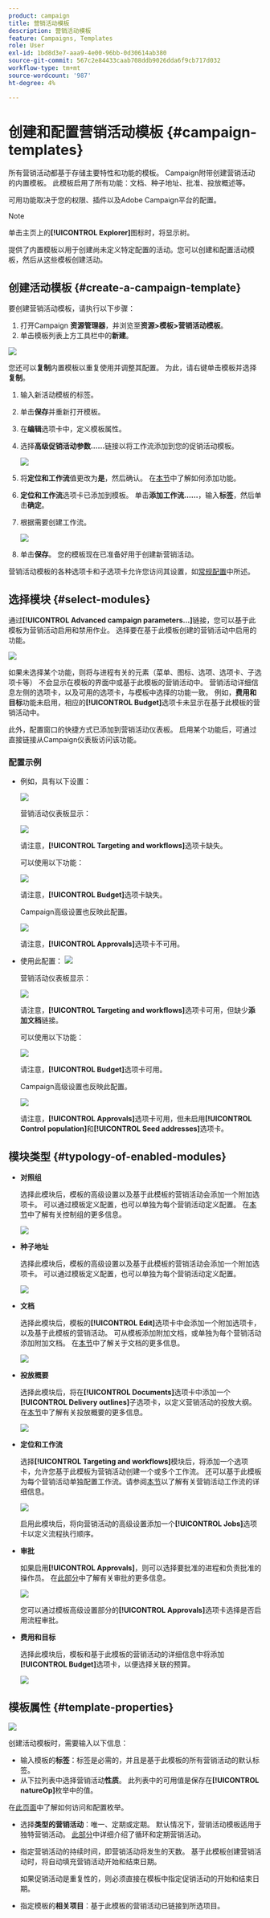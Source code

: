 ```yaml
---
product: campaign
title: 营销活动模板
description: 营销活动模板
feature: Campaigns, Templates
role: User
exl-id: 1bd8d3e7-aaa9-4e00-96bb-0d30614ab380
source-git-commit: 567c2e84433caab708ddb9026dda6f9cb717d032
workflow-type: tm+mt
source-wordcount: '987'
ht-degree: 4%

---
```


# 创建和配置营销活动模板 {#campaign-templates}

所有营销活动都基于存储主要特性和功能的模板。 Campaign附带创建营销活动的内置模板。 此模板启用了所有功能：文档、种子地址、批准、投放概述等。

可用功能取决于您的权限、插件以及Adobe Campaign平台的配置。


>[!NOTE]
>
>单击主页上的&#x200B;**[!UICONTROL Explorer]**&#x200B;图标时，将显示树。

提供了内置模板以用于创建尚未定义特定配置的活动。您可以创建和配置活动模板，然后从这些模板创建活动。

## 创建活动模板 {#create-a-campaign-template}

要创建营销活动模板，请执行以下步骤：

1. 打开Campaign **资源管理器**，并浏览至&#x200B;**资源>模板>营销活动模板**。
1. 单击模板列表上方工具栏中的&#x200B;**新建**。

![](assets/campaign-template-node.png)

您还可以&#x200B;**复制**&#x200B;内置模板以重复使用并调整其配置。 为此，请右键单击模板并选择&#x200B;**复制**。

1. 输入新活动模板的标签。
1. 单击&#x200B;**保存**&#x200B;并重新打开模板。
1. 在&#x200B;**编辑**&#x200B;选项卡中，定义模板属性。
1. 选择&#x200B;**高级促销活动参数……**&#x200B;链接以将工作流添加到您的促销活动模板。

   ![](assets/campaign-template-parameters.png)

1. 将&#x200B;**定位和工作流**&#x200B;值更改为&#x200B;**是**，然后确认。 在[本节](#typology-of-enabled-modules)中了解如何添加功能。
1. **定位和工作流**&#x200B;选项卡已添加到模板。 单击&#x200B;**添加工作流……**，输入&#x200B;**标签**，然后单击&#x200B;**确定**。
1. 根据需要创建工作流。

   ![](assets/campaign-template-create-wf.png)

1. 单击&#x200B;**保存**。 您的模板现在已准备好用于创建新营销活动。

营销活动模板的各种选项卡和子选项卡允许您访问其设置，如[常规配置](#general-configuration)中所述。

## 选择模块 {#select-modules}

通过&#x200B;**[!UICONTROL Advanced campaign parameters...]**&#x200B;链接，您可以基于此模板为营销活动启用和禁用作业。 选择要在基于此模板创建的营销活动中启用的功能。

![](assets/campaign-template-select-modules.png)

如果未选择某个功能，则将与进程有关的元素（菜单、图标、选项、选项卡、子选项卡等） 不会显示在模板的界面中或基于此模板的营销活动中。 营销活动详细信息左侧的选项卡，以及可用的选项卡，与模板中选择的功能一致。 例如，**费用和目标**&#x200B;功能未启用，相应的&#x200B;**[!UICONTROL Budget]**&#x200B;选项卡未显示在基于此模板的营销活动中。

此外，配置窗口的快捷方式已添加到营销活动仪表板。 启用某个功能后，可通过直接链接从Campaign仪表板访问该功能。

### 配置示例

* 例如，具有以下设置：

  ![](assets/campaign-template-select-functionalities.png)

  营销活动仪表板显示：

  ![](assets/campaign-template-dashboard-sample-1.png)

  请注意，**[!UICONTROL Targeting and workflows]**&#x200B;选项卡缺失。

  可以使用以下功能：

  ![](assets/campaign-template-edit-sample-1.png)

  请注意，**[!UICONTROL Budget]**&#x200B;选项卡缺失。

  Campaign高级设置也反映此配置。

  ![](assets/campaign-template-parameters-sample-1.png)

  请注意，**[!UICONTROL Approvals]**&#x200B;选项卡不可用。

* 使用此配置：
  ![](assets/campaign-template-dashboard-sample-2.png)

  营销活动仪表板显示：

  ![](assets/campaign-template-select-functionalities-2.png)

  请注意，**[!UICONTROL Targeting and workflows]**&#x200B;选项卡可用，但缺少&#x200B;**添加文档**&#x200B;链接。

  可以使用以下功能：

  ![](assets/campaign-template-edit-sample-2.png)

  请注意，**[!UICONTROL Budget]**&#x200B;选项卡可用。

  Campaign高级设置也反映此配置。

  ![](assets/campaign-template-parameters-sample-2.png)

  请注意，**[!UICONTROL Approvals]**&#x200B;选项卡可用，但未启用&#x200B;**[!UICONTROL Control population]**&#x200B;和&#x200B;**[!UICONTROL Seed addresses]**&#x200B;选项卡。


## 模块类型 {#typology-of-enabled-modules}

* **对照组**

  选择此模块后，模板的高级设置以及基于此模板的营销活动会添加一个附加选项卡。 可以通过模板定义配置，也可以单独为每个营销活动定义配置。 在[本节](marketing-campaign-deliveries.md#defining-a-control-group)中了解有关控制组的更多信息。

  ![](assets/template-activate-1.png)


* **种子地址**

  选择此模块后，模板的高级设置以及基于此模板的营销活动会添加一个附加选项卡。 可以通过模板定义配置，也可以单独为每个营销活动定义配置。

  ![](assets/template-activate-2.png)

* **文档**

  选择此模块后，模板的&#x200B;**[!UICONTROL Edit]**&#x200B;选项卡中会添加一个附加选项卡，以及基于此模板的营销活动。 可从模板添加附加文档，或单独为每个营销活动添加附加文档。 在[本节](marketing-campaign-deliveries.md#manage-associated-documents)中了解关于文档的更多信息。

  ![](assets/template-activate-3.png)

* **投放概要**

  选择此模块后，将在&#x200B;**[!UICONTROL Documents]**&#x200B;选项卡中添加一个&#x200B;**[!UICONTROL Delivery outlines]**&#x200B;子选项卡，以定义营销活动的投放大纲。 在[本节](marketing-campaign-assets.md#delivery-outlines)中了解有关投放概要的更多信息。

  ![](assets/template-activate-4.png)

* **定位和工作流**

  选择&#x200B;**[!UICONTROL Targeting and workflows]**&#x200B;模块后，将添加一个选项卡，允许您基于此模板为营销活动创建一个或多个工作流。 还可以基于此模板为每个营销活动单独配置工作流。请参阅[本节](marketing-campaign-deliveries.md#build-the-main-target-in-a-workflow)以了解有关营销活动工作流的详细信息。

  ![](assets/template-activate-5.png)

  启用此模块后，将向营销活动的高级设置添加一个&#x200B;**[!UICONTROL Jobs]**&#x200B;选项卡以定义流程执行顺序。

* **审批**

  如果启用&#x200B;**[!UICONTROL Approvals]**，则可以选择要批准的进程和负责批准的操作员。 在[此部分](marketing-campaign-approval.md#select-reviewers)中了解有关审批的更多信息。

  ![](assets/template-activate-6.png)

  您可以通过模板高级设置部分的&#x200B;**[!UICONTROL Approvals]**&#x200B;选项卡选择是否启用流程审批。

* **费用和目标**

  选择此模块后，模板和基于此模板的营销活动的详细信息中将添加&#x200B;**[!UICONTROL Budget]**&#x200B;选项卡，以便选择关联的预算。

  ![](assets/template-activate-7.png)


## 模板属性 {#template-properties}

![](assets/template-op-type.png)

创建活动模板时，需要输入以下信息：

* 输入模板的&#x200B;**标签**：标签是必需的，并且是基于此模板的所有营销活动的默认标签。
* 从下拉列表中选择营销活动&#x200B;**性质**。 此列表中的可用值是保存在&#x200B;**[!UICONTROL natureOp]**&#x200B;枚举中的值。

在[此页面](../../v8/config/ui-settings.md#enumerations)中了解如何访问和配置枚举。


* 选择&#x200B;**类型的营销活动**：唯一、定期或定期。 默认情况下，营销活动模板适用于独特营销活动。 [此部分](recurring-periodic-campaigns.md)中详细介绍了循环和定期营销活动。
* 指定营销活动的持续时间，即营销活动将发生的天数。 基于此模板创建营销活动时，将自动填充营销活动开始和结束日期。

  如果促销活动是重复性的，则必须直接在模板中指定促销活动的开始和结束日期。

* 指定模板的&#x200B;**相关项目**：基于此模板的营销活动已链接到所选项目。

<!--
## Track campaign execution{#campaign-reverse-scheduling}

You can create a schedule for a campaign and track accomplishments, for instance to prepare an event schedule for a specific date. Campaign templates now let you calculate the start date of a task based on the end date of a campaign.


In the task configuration box, go to the **[!UICONTROL Implementation schedule]** area and check the **[!UICONTROL The start date is calculated based on the campaign end date]** box. (Here, "start date" is the task start date). Go to the **[!UICONTROL Start]** field and enter an interval: the task will start this long before the campaign end date. If you enter a period which is longer than the campaign is set to last, the task will begin before the campaign.

![](assets/mrm_task_in_template_start_date.png)

When you create a campaign using this template, the task start date will be calculated automatically. However, you can always change it later.-->
